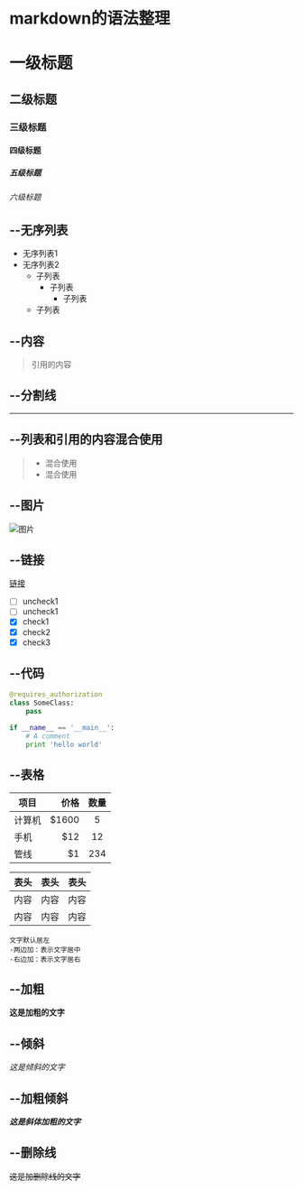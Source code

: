 # markdown的语法整理

# 一级标题

## 二级标题

### 三级标题

#### 四级标题

##### 五级标题

###### 六级标题

## --无序列表

* 无序列表1
* 无序列表2
  * 子列表
    * 子列表
      * 子列表
  * 子列表

## --内容

> 引用的内容

## --分割线

------

## --列表和引用的内容混合使用

> * 混合使用
> * 混合使用

## --图片

![图片](https://github.com/Jamin2Guan/summary/assets/images/markdown-logo.png)

## --链接

[链接](https://github.com/Jamin2Guan/summary)

- [ ] uncheck1
- [ ] uncheck1
- [x] check1
- [x] check2
- [x] check3

## --代码

```python
@requires_authorization
class SomeClass:
    pass

if __name__ == '__main__':
    # A comment
    print 'hello world'
```

## --表格

| 项目       | 价格      |  数量    |
| --------  | -----:    | :----:  |
| 计算机     | \$1600    |   5     |
| 手机       |   \$12    |   12    |
| 管线       |    \$1    |  234    |

表头|表头|表头
---|:--:|---:
内容|内容|内容
内容|内容|内容

```
文字默认居左
-两边加：表示文字居中
-右边加：表示文字居右
```

## --加粗

**这是加粗的文字**

## --倾斜

*这是倾斜的文字*

## --加粗倾斜

***这是斜体加粗的文字***

## --删除线

~~这是加删除线的文字~~
